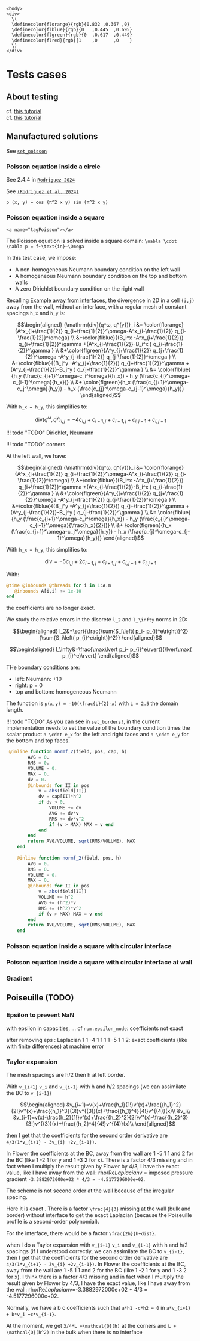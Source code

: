 ```@raw html
<body>
<div>
  \(
  \definecolor{florange}{rgb}{0.832	,0.367 ,0}
  \definecolor{flblue}{rgb}{0	,0.445	,0.695}
  \definecolor{flgreen}{rgb}{0	,0.617	,0.449}
  \definecolor{flred}{rgb}{1	,0  	,0    }
  \)
</div>
```


# Tests cases

## About testing
cf. [this tutorial](https://erikexplores.substack.com/p/julia-testing-best-pratice)  
cf. [this tutorial](https://erikexplores.substack.com/p/julia-testing-best-pratice)  

## Manufactured solutions


See [`set_poisson`](@ref)

### Poisson equation inside a circle

See 2.4.4 in [`Rodriguez 2024`](https://theses.fr/s384455)

See [`(Rodriguez et al. 2024)`](https://link.springer.com/article/10.1007/s00707-024-04133-4)

``p (x, y) = cos (π^2 x y) sin (π^2 x y)``

### Poisson equation inside a square
```@raw html
<a name="tagPoisson"></a> 
```
The Poisson equation is solved inside a square domain: ``\nabla \cdot \nabla p = f~\text{in}~\Omega``



In this test case, we impose:
* A non-homogeneous Neumann boundary condition on the left wall
* A homogeneous Neumann boundary condition on the top and bottom walls
* A zero Dirichlet boundary condition on the right wall


Recalling [Example away from interfaces](@ref), the divergence in 2D in a cell ``(i,j)`` away from the wall, without an interface, with a regular mesh of constant spacings ``h_x`` and ``h_y`` is:

```math
\begin{aligned}
{\mathrm{div}(q^ω, q^{γ})}_i &= \color{florange}{A^x_{i+\frac{1}{2}} q_{i+\frac{1}{2}}^\omega-A^x_{i-\frac{1}{2}} q_{i-\frac{1}{2}}^\omega} \\
&+\color{flblue}{(B_i^x -A^x_{i+\frac{1}{2}}) q_{i+\frac{1}{2}}^\gamma +(A^x_{i-\frac{1}{2}}-B_i^x ) q_{i-\frac{1}{2}}^\gamma } \\
&+\color{flgreen}{A^y_{j+\frac{1}{2}} q_{j+\frac{1}{2}}^\omega -A^y_{j-\frac{1}{2}} q_{j-\frac{1}{2}}^\omega } \\
&+\color{flblue}{(B_j^y -A^y_{j+\frac{1}{2}}) q_{j+\frac{1}{2}}^\gamma +(A^y_{j-\frac{1}{2}}-B_j^y ) q_{j-\frac{1}{2}}^\gamma } \\
&= \color{flblue}{h_y (\frac{c_{i+1}^\omega-c_i^\omega}{h_x}) - h_y (\frac{c_{i}^\omega-c_{i-1}^\omega}{h_x})} \\
&+ \color{flgreen}{h_x (\frac{c_{j+1}^\omega-c_j^\omega}{h_y}) - h_x (\frac{c_{j}^\omega-c_{j-1}^\omega}{h_y})}
\end{aligned}
```
With ``h_x = h_y``, this simplifies to:

```math
{\mathrm{div}(q^ω, q^{γ})}_{i,j} = -4 c_{i,j} + c_{i-1,j} + c_{i+1,j} + c_{i,j-1} + c_{i,j+1}
```

!!! todo "TODO"
    Dirichlet, Neumann

!!! todo "TODO"
    corners

At the left wall, we have:

```math
\begin{aligned}
{\mathrm{div}(q^ω, q^{γ})}_i &= \color{florange}{A^x_{i+\frac{1}{2}} q_{i+\frac{1}{2}}^\omega-A^x_{i-\frac{1}{2}} q_{i-\frac{1}{2}}^\omega} \\
&+\color{flblue}{(B_i^x -A^x_{i+\frac{1}{2}}) q_{i+\frac{1}{2}}^\gamma +(A^x_{i-\frac{1}{2}}-B_i^x ) q_{i-\frac{1}{2}}^\gamma } \\
&+\color{flgreen}{A^y_{j+\frac{1}{2}} q_{j+\frac{1}{2}}^\omega -A^y_{j-\frac{1}{2}} q_{j-\frac{1}{2}}^\omega } \\
&+\color{flblue}{(B_j^y -A^y_{j+\frac{1}{2}}) q_{j+\frac{1}{2}}^\gamma +(A^y_{j-\frac{1}{2}}-B_j^y ) q_{j-\frac{1}{2}}^\gamma } \\
&= \color{flblue}{h_y (\frac{c_{i+1}^\omega-c_i^\omega}{h_x}) - h_y (\frac{c_{i}^\omega-c_{i-1}^\omega}{\frac{h_x}{2}})} \\
&+ \color{flgreen}{h_x (\frac{c_{j+1}^\omega-c_j^\omega}{h_y}) - h_x (\frac{c_{j}^\omega-c_{j-1}^\omega}{h_y})}
\end{aligned}
```
With ``h_x = h_y``, this simplifies to:

```math
\mathrm{div} = -5 c_{i,j} + 2 c_{i-1,j} + c_{i+1,j} + c_{i,j-1} + c_{i,j+1} 
```

With:

```julia
@time @inbounds @threads for i in 1:A.m
   @inbounds A[i,i] += 1e-10
end
```
the coefficients are no longer exact.

We study the relative errors in the discrete ``l_2`` and ``l_\infty`` norms in 2D:

```math
\begin{aligned}
   l_2&=\sqrt{\frac{\sum{S_i\left( p_i- p_{i}^e\right)}^2}{\sum{S_i\left( p_{i}^e\right)}^2}}
\end{aligned}
```

```math
\begin{aligned}
   l_\infty&=\frac{\max\lvert p_i- p_{i}^e\rvert}{\lvert\max( p_{i}^e)\rvert}
\end{aligned}
```

THe boundary conditions are:
* left: Neumann: +10
* right: p = 0
* top and bottom: homogeneous Neumann


The function is ``p(x,y) = -10(\frac{L}{2}-x)`` with ``L = 2.5`` the domain length.

!!! todo "TODO"
    As you can see in [`set_borders!`](@ref), in the current implementation needs to set the value of the boundary condition times the scalar product ``n \cdot e_x`` for the left and right faces and ``n \cdot e_y`` for the bottom and top faces.


```julia
 @inline function normf_2(field, pos, cap, h)
        AVG = 0.
        RMS = 0.
        VOLUME = 0.
        MAX = 0.
        dv = 0.
        @inbounds for II in pos
            v = abs(field[II])
            dv = cap[II]*h^2
            if dv > 0.
                VOLUME += dv
                AVG += dv*v
                RMS += dv*v^2
                if (v > MAX) MAX = v end
            end
        end
        return AVG/VOLUME, sqrt(RMS/VOLUME), MAX
    end
    
    @inline function normf_2(field, pos, h)
        AVG = 0.
        RMS = 0.
        VOLUME = 0.
        MAX = 0.
        @inbounds for II in pos
            v = abs(field[II])
            VOLUME += h^2
            AVG += (h^2)*v
            RMS += (h^2)*v^2
            if (v > MAX) MAX = v end
        end
        return AVG/VOLUME, sqrt(RMS/VOLUME), MAX
    end
```


### Poisson equation inside a square with circular interface


### Poisson equation inside a square with circular interface at wall

### Gradient



## Poiseuille (TODO)

### Epsilon to prevent NaN




with epsilon in capacities, ... cf `num.epsilon_mode`: coefficients not exact 

after removing eps : Laplacian 1 1 -4 1 1
1 1 -5 1 1 2: exact coefficients (like with finite differences) at machine error


### Taylor expansion
The mesh spacings are h/2 then h at left border. 

With ``v_{i+1}`` ``v_i`` and ``v_{i-1}`` with h and h/2 spacings (we can assimilate the BC to ``v_{i-1}``)


```math
\begin{aligned}
&v_{i+1}=v(x)+\frac{h_1}{1!}v'(x)+\frac{{h_1}^2}{2!}v''(x)+\frac{{h_1}^3}{3!}v^{(3)}(x)+\frac{{h_1}^4}{4!}v^{(4)}(x)\\
&v_i\\
&v_{i-1}=v(x)-\frac{h_2}{1!}v'(x)+\frac{{h_2}^2}{2!}v''(x)-\frac{{h_2}^3}{3!}v^{(3)}(x)+\frac{{h_2}^4}{4!}v^{(4)}(x)\\
\end{aligned}
```

 then I get that the coefficients for the second order derivative are ``4/3(1*v_{i+1} - 3v_{i} +2v_{i-1})``. 
 
 In Flower the coefficients at the BC, away from the wall are 1 -5 1 1 and 2 for the BC (like 1 -2 1 for y and 1 -3 2 for x). There is a factor 4/3 missing and in fact when I multiply the result given by Flower by 4/3, I have the exact value, like I have away from the wall: rho/Re*Laplacian*v = imposed pressure gradient
```-3.3882972000e+02 * 4/3 = -4.5177296000e+02```.

The scheme is not second order at the wall because of the irregular spacing. 

Here it is exact . 
There is a factor ``\frac{4}{3}`` missing at the wall (bulk and border) without interface to get the exact Laplacian (because the Poiseuille profile is a second-order polynomial).

For the interface, there would be a factor ``\frac{2h}{h+dist}``.




when I do a Taylor expansion with ``v_{i+1}`` ``v_i`` and ``v_{i-1}`` with h and h/2 spacings (if I understood correctly, we can assimilate the BC to ``v_{i-1}``, then I get that the coefficients for the second order derivative are ``4/3(1*v_{i+1} - 3v_{i} +2v_{i-1})``. In Flower the coefficients at the BC, away from the wall are 1 -5 1 1 and 2 for the BC (like 1 -2 1 for y and 1 -3 2 for x). I think there is a factor 4/3 missing and in fact when I multiply the result given by Flower by 4/3, I have the exact value, like I have away from the wall: rho/Re*Laplacian*v=-3.3882972000e+02 * 4/3 = -4.5177296000e+02.



Normally, we have a b c coefficients such that ``a*h1 -c*h2 = 0`` in ``a*v_{i+1} + b*v_i +c*v_{i-1}``.

At the moment, we get ``3/4*L +\mathcal{O}(h)``  at the corners and ``L + \mathcal{O}(h^2)`` in the bulk when there is no interface


